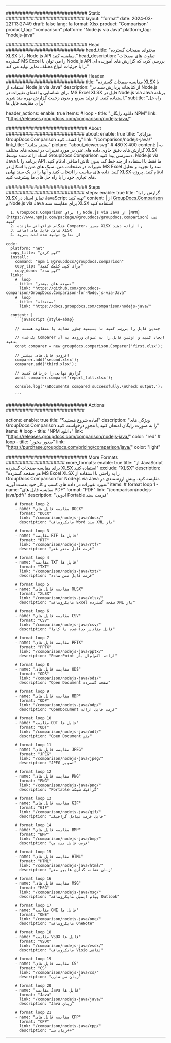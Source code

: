 
---
############################# Static ############################
layout: "format"
date:  2024-03-22T13:27:49
draft: false
lang: fa
format: Xlsx
product: "Comparison"
product_tag: "comparison"
platform: "Node.js via Java"
platform_tag: "nodejs-java"

############################# Head ############################
head_title: "محتوای صفحات گسترده XLSX را با Node.js API مقایسه کنید."
head_description: "تفاوت های صفحات گسترده MS Excel را می توان با Node.js API بررسی کرد، که گزارش های آموزنده ای را با جزئیات انواع مختلف تمایز تولید می کند."

############################# Header ############################
title: "مقایسه صفحات گسترده XLSX با استفاده از Node.js via Java" 
description: "از کتابخانه پردازش سند در Node.js برای شناسایی و افشای تغییرات در MS Excel XLSX فایل در Node.js via Java برنامه استفاده کنید. از تولید سریع و بدون زحمت گزارش بهره مند شوید."
subtitle: "راه حل برای مقایسه فایل ها" 

header_actions:
  enable: true
  items:
    #  loop
    - title: "دانلود رایگان NPM"
      link: "https://releases.groupdocs.com/comparison/nodejs-java/"
      
############################# About ############################
about:
    enable: true
    title: "مزایای GroupDocs.Comparison را کشف کنید"
    link: "/comparison/nodejs-java/"
    link_title: "بیشتر بدانید"
    picture: "about_viewer.svg" # 480 X 400
    content: |
       به گزارش های دقیق حاوی داده های غنی در مورد تغییرات در نسخه های مختلف XLSX اسناد ارائه شده توسط GroupDocs.Comparison دسترسی پیدا کنید. Node.js via Java برنامه را با API ما فقط با استفاده از چند خط کد، بدون تلاش اضافی ادغام کنید. تغییرات در صفحات، متن، سبک های متن یا اشکال در MS Excel سند را تجزیه و تحلیل کنید. داده های مناسب را انتخاب کنید و آنها را در یک سند نهایی XLSX ادغام کنید. پروژه های تجاری خود را با راه حل های ما پیشرفت کنید.

############################# Steps ############################
steps:
    enable: true
    title: "گزارش را با XLSX تمایز اسناد در JavaScript تهیه کنید"
    content: |
      از [GroupDocs.Comparison](https://products.groupdocs.com/comparison/nodejs-java/) و Node.js via Java برای مقایسه سند XLSX استفاده کنید
      
      1. GroupDocs.Comparison را برای Node.js via Java از [NPM](https://www.npmjs.com/package/@groupdocs/groupdocs.comparison) نصب کنید
      2. هنگام فراخوانی سازنده Comparer، مسیر XLSX را ارائه دهید
      3. شامل فایل های اضافی XLSX
      4. از نتایج تولید شده لذت ببرید
   
    code:
      platform: "net"
      copy_title: "کپی کردن"
      install:
        command: "npm i @groupdocs/groupdocs.comparison"
        copy_tip: "برای کپی کلیک کنید"
        copy_done: "کپی شده"
      links:
        #  loop
        - title: "نمونه های بیشتر"
          link: "https://github.com/groupdocs-comparison/GroupDocs.Comparison-for-Node.js-via-Java"
        #  loop
        - title: "مستندات"
          link: "https://docs.groupdocs.com/comparison/nodejs-java/"
          
      content: |
        ```javascript {style=abap}

        // چندین فایل را بررسی کنید تا ببینید چطور مشابه یا متفاوت هستند

        // یک شیء Comparer ایجاد کنید و اولین فایل را به عنوان ورودی به آن بدهید
        const comparer = new groupdocs.comparison.Comparer('first.xlsx');

        // افزودن فایل های بیشتر
        comparer.add('second.xlsx');
        comparer.add('third.xlsx');

        // گزارش نهایی را دریافت کنید
        await comparer.compare('report_full.xlsx');

        console.log('\nDocuments compared successfully.\nCheck output.');
        
        ```            

############################# Actions ############################

actions:
  enable: true
  title: "آماده شروع هستید؟"
  description: "ویژگی های GroupDocs.Comparison را به صورت رایگان امتحان کنید یا مجوز درخواست کنید"
  items:
    #  loop
    - title: "NPM دانلود"
      link: "https://releases.groupdocs.com/comparison/nodejs-java/"
      color: "red"
        #  loop
    - title: "صدور مجوز"
      link: "https://purchase.groupdocs.com/pricing/comparison/java/"
      color: "light"


############################# More Formats #####################
more_formats:
    enable: true
    title: "از JavaScript برای مقایسه صفحات گسترده XLSX استفاده کنید"
    exclude: "XLSX"
    description: "هر صفحه گسترده MS Excel XLSX را به راحتی با استفاده از GroupDocs.Comparison for Node.js via Java مقایسه کنید. بینش ارزشمندی در مورد تغییرات در داده های کسب و کار خود بدست آورید."
    items: 
        # format loop 1
        - name: "مقایسه فایل های PDF"
          format: "PDF"
          link: "/comparison/nodejs-java/pdf/"
          description: "ادوبی Portable فرمت سند"

        # format loop 2
        - name: "مقایسه فایل های DOCX"
          format: "DOCX"
          link: "/comparison/nodejs-java/docx/"
          description: "مایکروسافت Word سند XML باز"

        # format loop 3
        - name: "مقایسه RTF فایل ها"
          format: "RTF"
          link: "/comparison/nodejs-java/rtf/"
          description: "فرمت فایل متنی غنی"

        # format loop 4
        - name: "مقایسه TXT فایل ها"
          format: "TXT"
          link: "/comparison/nodejs-java/txt/"
          description: "فرمت فایل متن ساده"

        # format loop 5
        - name: "مقایسه فایل های XLSX"
          format: "XLSX"
          link: "/comparison/nodejs-java/xlsx/"
          description: "مایکروسافت Excel صفحه گسترده XML باز"

        # format loop 6
        - name: "مقایسه فایل های CSV"
          format: "CSV"
          link: "/comparison/nodejs-java/csv/"
          description: "فایل مقادیر جدا شده با کاما"

        # format loop 7
        - name: "مقایسه فایل های PPTX"
          format: "PPTX"
          link: "/comparison/nodejs-java/pptx/"
          description: "PowerPoint ارائه اکس‌ام‌ال باز"

        # format loop 8
        - name: "مقایسه فایل های ODS"
          format: "ODS"
          link: "/comparison/nodejs-java/ods/"
          description: "Open Document صفحه گسترده"

        # format loop 9
        - name: "مقایسه فایل های ODP"
          format: "ODP"
          link: "/comparison/nodejs-java/odp/"
          description: "OpenDocument فرمت فایل ارائه"

        # format loop 10
        - name: "مقایسه ODT فایل ها"
          format: "ODT"
          link: "/comparison/nodejs-java/odt/"
          description: "Open Document متن"

        # format loop 11
        - name: "مقایسه فایل های JPEG"
          format: "JPEG"
          link: "/comparison/nodejs-java/jpeg/"
          description: "JPEG تصویر"

        # format loop 12
        - name: "مقایسه فایل های PNG"
          format: "PNG"
          link: "/comparison/nodejs-java/png/"
          description: "Portable گرافیک شبکه"

        # format loop 13
        - name: "مقایسه فایل های GIF"
          format: "GIF"
          link: "/comparison/nodejs-java/gif/"
          description: "فایل فرمت تبادل گرافیکی"

        # format loop 14
        - name: "مقایسه فایل های BMP"
          format: "BMP"
          link: "/comparison/nodejs-java/bmp/"
          description: "فرمت فایل بیت مپ"

        # format loop 15
        - name: "مقایسه فایل های HTML"
          format: "HTML"
          link: "/comparison/nodejs-java/html/"
          description: "زبان نشانه گذاری هایپر متن"

        # format loop 16
        - name: "مقایسه فایل های MSG"
          format: "MSG"
          link: "/comparison/nodejs-java/msg/"
          description: "پیام ایمیل مایکروسافت Outlook"

        # format loop 17
        - name: "مقایسه ONE فایل ها"
          format: "ONE"
          link: "/comparison/nodejs-java/one/"
          description: "مایکروسافت OneNote"

        # format loop 18
        - name: "مقایسه VSDX فایل ها"
          format: "VSDX"
          link: "/comparison/nodejs-java/vsdx/"
          description: "مایکروسافت Visio نقاشی"

        # format loop 19
        - name: "مقایسه فایل های CS"
          format: "CS"
          link: "/comparison/nodejs-java/cs/"
          description: "زبان سی شارپ"

        # format loop 20
        - name: "مقایسه Java فایل ها"
          format: "Java"
          link: "/comparison/nodejs-java/java/"
          description: "Java زبان"
          
        # format loop 21
        - name: "مقایسه فایل های CPP"
          format: "CPP"
          link: "/comparison/nodejs-java/cpp/"
          description: "زبان سی++"
---